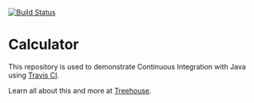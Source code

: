[![Build Status](https://travis-ci.org/craigsdennis/java-calculator.svg?branch=master)](https://travis-ci.org/craigsdennis/java-calculator)

# Calculator

This repository is used to demonstrate Continuous Integration with Java using [Travis CI](http://travis-ci.org).

Learn all about this and more at [Treehouse](https://teamtreehouse.com).